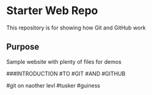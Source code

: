 # Starter Web Repo

This repository is for showing how Git and GitHub work

## Purpose

Sample website with plenty of files for demos


###INTRODUCTION
#TO
#GIT
#AND
#GITHUB

#git on naother levl
#tusker
#guiness
